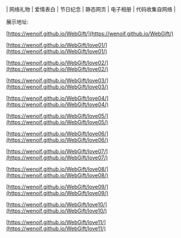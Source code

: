 | 网络礼物 | 爱情表白 | 节日纪念 | 静态网页 | 电子相册 | 代码收集自网络 |

展示地址:

[https://wenoif.github.io/WebGift/](https://wenoif.github.io/WebGift/)

[https://wenoif.github.io/WebGift/love01/](https://wenoif.github.io/WebGift/love01/)

[https://wenoif.github.io/WebGift/love02/](https://wenoif.github.io/WebGift/love02/)

[https://wenoif.github.io/WebGift/love03/](https://wenoif.github.io/WebGift/love03/)

[https://wenoif.github.io/WebGift/love04/](https://wenoif.github.io/WebGift/love04/)

[https://wenoif.github.io/WebGift/love05/](https://wenoif.github.io/WebGift/love05/)

[https://wenoif.github.io/WebGift/love06/](https://wenoif.github.io/WebGift/love06/)

[https://wenoif.github.io/WebGift/love07/](https://wenoif.github.io/WebGift/love07/)

[https://wenoif.github.io/WebGift/love08/](https://wenoif.github.io/WebGift/love08/)

[https://wenoif.github.io/WebGift/love09/](https://wenoif.github.io/WebGift/love09/)

[https://wenoif.github.io/WebGift/love10/](https://wenoif.github.io/WebGift/love10/)

[https://wenoif.github.io/WebGift/love11/](https://wenoif.github.io/WebGift/love11/)


